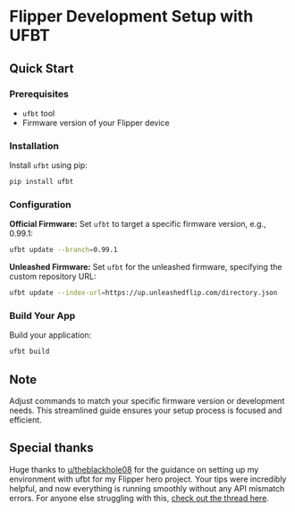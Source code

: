 

# Flipper Development Setup with UFBT

## Quick Start

### Prerequisites
- `ufbt` tool
- Firmware version of your Flipper device

### Installation
Install `ufbt` using pip:
```bash
pip install ufbt
```

### Configuration

**Official Firmware:**
Set `ufbt` to target a specific firmware version, e.g., 0.99.1:
```bash
ufbt update --branch=0.99.1
```

**Unleashed Firmware:**
Set `ufbt` for the unleashed firmware, specifying the custom repository URL:
```bash
ufbt update --index-url=https://up.unleashedflip.com/directory.json
```

### Build Your App
Build your application:
```bash
ufbt build
```


## Note
Adjust commands to match your specific firmware version or development needs. This streamlined guide ensures your setup process is focused and efficient.

## Special thanks

Huge thanks to [u/theblackhole08](https://www.reddit.com/user/theblackhole08/) for the guidance on setting up my environment with ufbt for my Flipper hero project. Your tips were incredibly helpful, and now everything is running smoothly without any API mismatch errors. For anyone else struggling with this, [check out the thread here](https://www.reddit.com/r/flipperzero/comments/1blydyo/comment/kw89w5a/?utm_source=share&utm_medium=web3x&utm_name=web3xcss&utm_term=1&utm_content=share_button).
